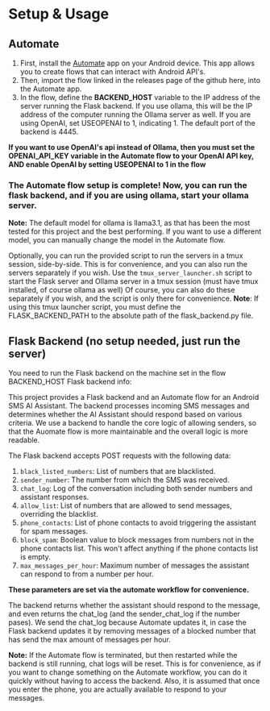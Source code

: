 # Setup & Usage
## Automate
1. First, install the [Automate](https://llamalab.com/automate/) app on your Android device. This app allows you to create flows that can interact with Android API's.
2. Then, import the flow linked in the releases page of the github here, into the Automate app.
3. In the flow, define the **BACKEND_HOST** variable to the IP address of the server running the Flask backend. If you use ollama, this will be the IP address of the computer running the Ollama server as well. If you are using OpenAI, set USEOPENAI to 1, indicating 1. The default port of the backend is 4445.

**If you want to use OpenAI's api instead of Ollama, then you must set the OPENAI_API_KEY variable in the Automate flow to your OpenAI API key, AND enable OpenAI by setting USEOPENAI to 1 in the flow**

### The Automate flow setup is complete! Now, you can run the flask backend, and if you are using ollama, start your ollama server.

**Note:** The default model for ollama is llama3.1, as that has been the most tested for this project and the best performing. If you want to use a different model, you can manually change the model in the Automate flow. 

Optionally, you can run the provided script to run the servers in a tmux session, side-by-side. This is for convenience, and you can also run the servers separately if you wish.
Use the `tmux_server_launcher.sh` script to start the Flask server and Ollama server in a tmux session (must have tmux installed, of course ollama as well) Of course, you can also do these separately if you wish, and the script is only there for convenience.
**Note**: If using this tmux launcher script, you must define the FLASK_BACKEND_PATH to the absolute path of the flask_backend.py file.

## Flask Backend (no setup needed, just run the server)

You need to run the Flask backend on the machine set in the flow BACKEND_HOST
Flask backend info:

This project provides a Flask backend and an Automate flow for an Android SMS AI Assistant. The backend processes incoming SMS messages and determines whether the AI Assistant should respond based on various criteria. We use a backend to handle the core logic of allowing senders, so that the Auomate flow is more maintainable and the overall logic is more readable.

The Flask backend accepts POST requests with the following data:
1. `black_listed_numbers`: List of numbers that are blacklisted.
2. `sender_number`: The number from which the SMS was received.
3. `chat_log`: Log of the conversation including both sender numbers and assistant responses.
4. `allow_list`: List of numbers that are allowed to send messages, overriding the blacklist.
5. `phone_contacts`: List of phone contacts to avoid triggering the assistant for spam messages.
6. `block_spam`: Boolean value to block messages from numbers not in the phone contacts list. This won't affect anything if the phone contacts list is empty.
7. `max_messages_per_hour`: Maximum number of messages the assistant can respond to from a number per hour.

**These parameters are set via the automate workflow for convenience.**

The backend returns whether the assistant should respond to the message, and even returns the chat_log (and the sender_chat_log if the number pases). We send the chat_log because Automate updates it, in case the Flask backend updates it by removing messages of a blocked number that has send the max amount of messages per hour.

**Note:** If the Automate flow is terminated, but then restarted while the backend is still running, chat logs will be reset. This is for convenience, as if you want to change something on the Automate workflow, you can do it quickly without having to access the backend. Also, it is assumed that once you enter the phone, you are actually available to respond to your messages.
